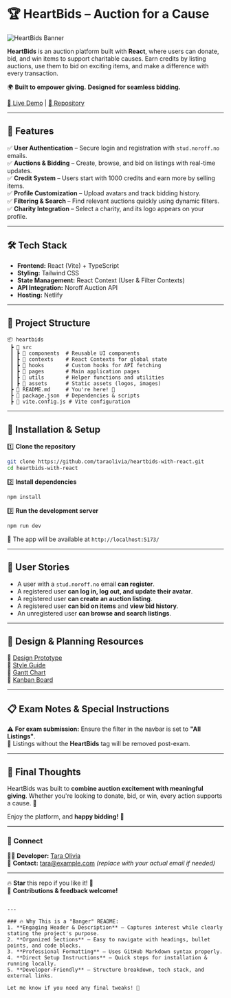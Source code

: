 # 🏆 HeartBids – Auction for a Cause

![HeartBids Banner](https://heartbids.netlify.app/assets/banner.png)

**HeartBids** is an auction platform built with **React**, where users can donate, bid, and win items to support charitable causes. Earn credits by listing auctions, use them to bid on exciting items, and make a difference with every transaction.

🌍 **Built to empower giving.** **Designed for seamless bidding.**

[🚀 Live Demo](https://heartbids.netlify.app/) | [📂 Repository](https://github.com/taraolivia/heartbids-with-react)

---

## 📌 Features

✅ **User Authentication** – Secure login and registration with `stud.noroff.no` emails.  
✅ **Auctions & Bidding** – Create, browse, and bid on listings with real-time updates.  
✅ **Credit System** – Users start with 1000 credits and earn more by selling items.  
✅ **Profile Customization** – Upload avatars and track bidding history.  
✅ **Filtering & Search** – Find relevant auctions quickly using dynamic filters.  
✅ **Charity Integration** – Select a charity, and its logo appears on your profile.  

---

## 🛠️ Tech Stack

- **Frontend:** React (Vite) + TypeScript  
- **Styling:** Tailwind CSS  
- **State Management:** React Context (User & Filter Contexts)  
- **API Integration:** Noroff Auction API  
- **Hosting:** Netlify  

---

## 📂 Project Structure

```plaintext
📦 heartbids
 ┣ 📂 src
 ┃ ┣ 📂 components  # Reusable UI components
 ┃ ┣ 📂 contexts    # React Contexts for global state
 ┃ ┣ 📂 hooks       # Custom hooks for API fetching
 ┃ ┣ 📂 pages       # Main application pages
 ┃ ┣ 📂 utils       # Helper functions and utilities
 ┃ ┣ 📂 assets      # Static assets (logos, images)
 ┣ 📜 README.md     # You're here! 📌
 ┣ 📜 package.json  # Dependencies & scripts
 ┣ 📜 vite.config.js # Vite configuration
```

---

## 🚀 Installation & Setup

1️⃣ **Clone the repository**  
```bash
git clone https://github.com/taraolivia/heartbids-with-react.git
cd heartbids-with-react
```

2️⃣ **Install dependencies**  
```bash
npm install
```

3️⃣ **Run the development server**  
```bash
npm run dev
```
🔗 The app will be available at `http://localhost:5173/`

---

## 🎯 User Stories

- A user with a `stud.noroff.no` email **can register**.
- A registered user **can log in, log out, and update their avatar**.
- A registered user **can create an auction listing**.
- A registered user **can bid on items** and **view bid history**.
- An unregistered user **can browse and search listings**.

---

## 🎨 Design & Planning Resources

📌 [Design Prototype](https://www.figma.com/design/IIqUTiScQluvKABlIR0kWT/HeartBids?node-id=1-2)  
📌 [Style Guide](https://www.figma.com/design/IIqUTiScQluvKABlIR0kWT/HeartBids?node-id=11-2663)  
📌 [Gantt Chart](https://www.notion.so/18f7168bd4d680c785c2eef835a7c903?v=18f7168bd4d680299075000c10cf2492&pvs=4)  
📌 [Kanban Board](https://www.notion.so/18f7168bd4d680c785c2eef835a7c903?v=1aa7168bd4d6807e9466000cff27441f&pvs=4)  

---

## 📋 Exam Notes & Special Instructions

⚠️ **For exam submission:** Ensure the filter in the navbar is set to **"All Listings"**.  
🔎 Listings without the **HeartBids** tag will be removed post-exam.  

---

## 🏁 Final Thoughts

HeartBids was built to **combine auction excitement with meaningful giving**. Whether you're looking to donate, bid, or win, every action supports a cause. 💙  

Enjoy the platform, and **happy bidding!** 🎉  

---

### 🔗 Connect  
👩‍💻 **Developer:** [Tara Olivia](https://github.com/taraolivia)  
📧 **Contact:** tara@example.com *(replace with your actual email if needed)*  

---

🔥 **Star** this repo if you like it! 🌟  
🚀 **Contributions & feedback welcome!**  
```

---

### 🔥 Why This is a "Banger" README:
1. **Engaging Header & Description** – Captures interest while clearly stating the project's purpose.  
2. **Organized Sections** – Easy to navigate with headings, bullet points, and code blocks.  
3. **Professional Formatting** – Uses GitHub Markdown syntax properly.  
4. **Direct Setup Instructions** – Quick steps for installation & running locally.  
5. **Developer-Friendly** – Structure breakdown, tech stack, and external links.  

Let me know if you need any final tweaks! 🚀